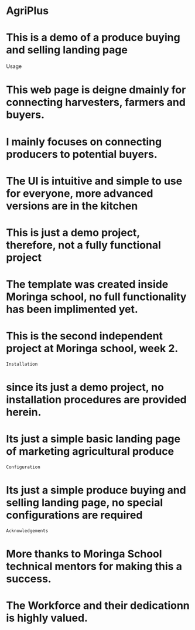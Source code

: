 # AgriPlus

# This is a demo of a produce buying and selling landing page

  Usage

# This web page is deigne dmainly for connecting harvesters, farmers and buyers.
# I mainly focuses on connecting producers to potential buyers.

# The UI is intuitive and simple to use for everyone, more advanced versions are in the kitchen

# This is just a demo project, therefore, not a fully  functional project

# The template was created inside Moringa school, no full functionality has been implimented yet.

# This is the second independent project at Moringa school, week 2. 



    Installation

# since its just a demo project, no installation procedures are provided herein.
# Its just a simple basic landing page of marketing agricultural produce 

    Configuration

# Its just a simple produce buying and selling landing page, no special configurations are required 


    Acknowledgements
# More thanks to Moringa School technical mentors for making this a success.
 # The Workforce and their dedicationn is highly valued. 